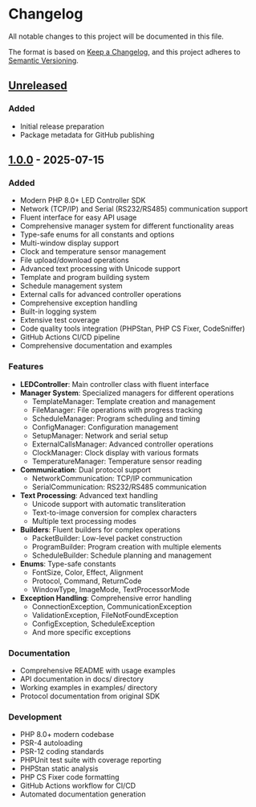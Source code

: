 # Changelog

All notable changes to this project will be documented in this file.

The format is based on [Keep a Changelog](https://keepachangelog.com/en/1.0.0/),
and this project adheres to [Semantic Versioning](https://semver.org/spec/v2.0.0.html).

## [Unreleased]

### Added
- Initial release preparation
- Package metadata for GitHub publishing

## [1.0.0] - 2025-07-15

### Added
- Modern PHP 8.0+ LED Controller SDK
- Network (TCP/IP) and Serial (RS232/RS485) communication support
- Fluent interface for easy API usage
- Comprehensive manager system for different functionality areas
- Type-safe enums for all constants and options
- Multi-window display support
- Clock and temperature sensor management
- File upload/download operations
- Advanced text processing with Unicode support
- Template and program building system
- Schedule management system
- External calls for advanced controller operations
- Comprehensive exception handling
- Built-in logging system
- Extensive test coverage
- Code quality tools integration (PHPStan, PHP CS Fixer, CodeSniffer)
- GitHub Actions CI/CD pipeline
- Comprehensive documentation and examples

### Features
- **LEDController**: Main controller class with fluent interface
- **Manager System**: Specialized managers for different operations
  - TemplateManager: Template creation and management
  - FileManager: File operations with progress tracking
  - ScheduleManager: Program scheduling and timing
  - ConfigManager: Configuration management
  - SetupManager: Network and serial setup
  - ExternalCallsManager: Advanced controller operations
  - ClockManager: Clock display with various formats
  - TemperatureManager: Temperature sensor reading
- **Communication**: Dual protocol support
  - NetworkCommunication: TCP/IP communication
  - SerialCommunication: RS232/RS485 communication
- **Text Processing**: Advanced text handling
  - Unicode support with automatic transliteration
  - Text-to-image conversion for complex characters
  - Multiple text processing modes
- **Builders**: Fluent builders for complex operations
  - PacketBuilder: Low-level packet construction
  - ProgramBuilder: Program creation with multiple elements
  - ScheduleBuilder: Schedule planning and management
- **Enums**: Type-safe constants
  - FontSize, Color, Effect, Alignment
  - Protocol, Command, ReturnCode
  - WindowType, ImageMode, TextProcessorMode
- **Exception Handling**: Comprehensive error handling
  - ConnectionException, CommunicationException
  - ValidationException, FileNotFoundException
  - ConfigException, ScheduleException
  - And more specific exceptions

### Documentation
- Comprehensive README with usage examples
- API documentation in docs/ directory
- Working examples in examples/ directory
- Protocol documentation from original SDK

### Development
- PHP 8.0+ modern codebase
- PSR-4 autoloading
- PSR-12 coding standards
- PHPUnit test suite with coverage reporting
- PHPStan static analysis
- PHP CS Fixer code formatting
- GitHub Actions workflow for CI/CD
- Automated documentation generation

[Unreleased]: https://github.com/arturas88/led-controller-sdk/compare/v1.0.0...HEAD
[1.0.0]: https://github.com/arturas88/led-controller-sdk/releases/tag/v1.0.0 
